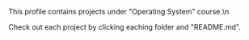 This profile contains projects under "Operating System" course.\n

Check out each project by clicking eaching folder and "README.md".
